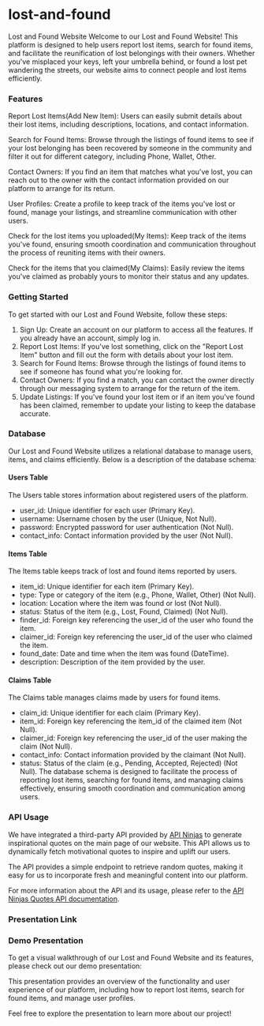 # lost-and-found
Lost and Found Website
Welcome to our Lost and Found Website! This platform is designed to help users report lost items, search for found items, and facilitate the reunification of lost belongings with their owners. Whether you've misplaced your keys, left your umbrella behind, or found a lost pet wandering the streets, our website aims to connect people and lost items efficiently.

### Features

Report Lost Items(Add New Item): Users can easily submit details about their lost items, including descriptions, locations, and contact information.

Search for Found Items: Browse through the listings of found items to see if your lost belonging has been recovered by someone in the community and filter it out for different category, including Phone, Wallet, Other.

Contact Owners: If you find an item that matches what you've lost, you can reach out to the owner with the contact information provided on our platform to arrange for its return.

User Profiles: Create a profile to keep track of the items you've lost or found, manage your listings, and streamline communication with other users.

Check for the lost items you uploaded(My Items): Keep track of the items you've found, ensuring smooth coordination and communication throughout the process of reuniting items with their owners.

Check for the items that you claimed(My Claims): Easily review the items you've claimed as probably yours to monitor their status and any updates.


### Getting Started
To get started with our Lost and Found Website, follow these steps:

1. Sign Up: Create an account on our platform to access all the features. If you already have an account, simply log in.
2. Report Lost Items: If you've lost something, click on the "Report Lost Item" button and fill out the form with details about your lost item.
2. Search for Found Items: Browse through the listings of found items to see if someone has found what you're looking for.
3. Contact Owners: If you find a match, you can contact the owner directly through our messaging system to arrange for the return of the item.
4. Update Listings: If you've found your lost item or if an item you've found has been claimed, remember to update your listing to keep the database accurate.

### Database
Our Lost and Found Website utilizes a relational database to manage users, items, and claims efficiently. Below is a description of the database schema:

#### Users Table
The Users table stores information about registered users of the platform.

- user_id: Unique identifier for each user (Primary Key).
- username: Username chosen by the user (Unique, Not Null).
- password: Encrypted password for user authentication (Not Null).
- contact_info: Contact information provided by the user (Not Null).

#### Items Table
The Items table keeps track of lost and found items reported by users.

- item_id: Unique identifier for each item (Primary Key).
- type: Type or category of the item (e.g., Phone, Wallet, Other) (Not Null).
- location: Location where the item was found or lost (Not Null).
- status: Status of the item (e.g., Lost, Found, Claimed) (Not Null).
- finder_id: Foreign key referencing the user_id of the user who found the item.
- claimer_id: Foreign key referencing the user_id of the user who claimed the item.
- found_date: Date and time when the item was found (DateTime).
- description: Description of the item provided by the user.

#### Claims Table
The Claims table manages claims made by users for found items.

- claim_id: Unique identifier for each claim (Primary Key).
- item_id: Foreign key referencing the item_id of the claimed item (Not Null).
- claimer_id: Foreign key referencing the user_id of the user making the claim (Not Null).
- contact_info: Contact information provided by the claimant (Not Null).
- status: Status of the claim (e.g., Pending, Accepted, Rejected) (Not Null).
The database schema is designed to facilitate the process of reporting lost items, searching for found items, and managing claims effectively, ensuring smooth coordination and communication among users.

### API Usage

We have integrated a third-party API provided by [API Ninjas](https://api-ninjas.com/api/quotes) to generate inspirational quotes on the main page of our website. This API allows us to dynamically fetch motivational quotes to inspire and uplift our users.

The API provides a simple endpoint to retrieve random quotes, making it easy for us to incorporate fresh and meaningful content into our platform.

For more information about the API and its usage, please refer to the [API Ninjas Quotes API documentation](https://api-ninjas.com/api/quotes).

### Presentation Link

### Demo Presentation

To get a visual walkthrough of our Lost and Found Website and its features, please check out our demo presentation:


This presentation provides an overview of the functionality and user experience of our platform, including how to report lost items, search for found items, and manage user profiles.

Feel free to explore the presentation to learn more about our project!



